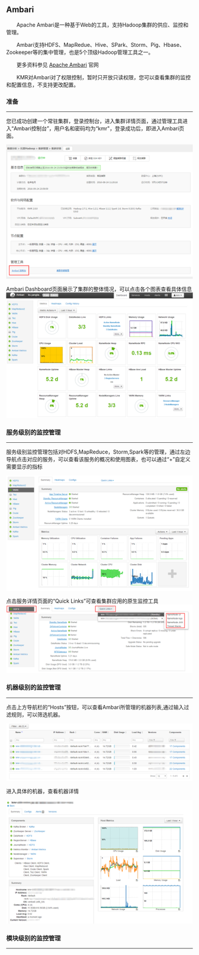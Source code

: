 ## Ambari

　　Apache Ambari是一种基于Web的工具，支持Hadoop集群的供应、监控和管理。

　　Ambari支持HDFS、MapRedue、Hive、SPark、Storm、Pig、Hbase、Zookeeper等的集中管理，也是5个顶级Hadoop管理工具之一。

　　更多资料参见 [Apache Ambari](http://ambari.apache.org/) 官网

　　KMR对Ambari对了权限控制，暂时只开放只读权限，您可以查看集群的监控和配置信息，不支持更改配置。


### 准备
---

您已成功创建一个常驻集群，登录控制台，进入集群详情页面，通过管理工具进入“Ambari控制台”，用户名和密码均为“kmr"，登录成功后，即进入Ambari页面。

![](AmbariEntrance.png)


Ambari Dashboard页面展示了集群的整体情况，可以点击各个图表查看具体信息
![](AmbariDashboard.png)


### 服务级别的监控管理
---

服务级别监控管理包括对HDFS,MapReduce，Storm,Spark等的管理，通过左边导航点击对应的服务，可以查看该服务的概况和使用图表，也可以通过“+”自定义需要显示的指标


![](AmbariService.png)


点击服务详情页面的“Quick Links”可查看集群应用的原生监控工具
![](AmbariPrimaryManage.png)

### 机器级别的监控管理
---

点击上方导航栏的“Hosts”按钮，可以查看Ambari所管理的机器列表,通过输入过滤规则，可以筛选机器。

![](AmbariHostList.png)

进入具体的机器，查看机器详情

![](AmbariHost.png)



### 模块级别的监控管理
---




